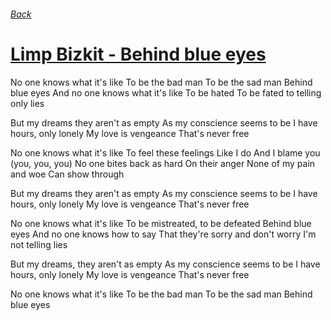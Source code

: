 ###### [Back](../Readme.md)
# [Limp Bizkit - Behind blue eyes](tabs.md)

No one knows what it's like
To be the bad man
To be the sad man
Behind blue eyes
And no one knows what it's like
To be hated
To be fated to telling only lies

But my dreams they aren't as empty
As my conscience seems to be
I have hours, only lonely
My love is vengeance
That's never free

No one knows what it's like
To feel these feelings
Like I do
And I blame you (you, you, you)
No one bites back as hard
On their anger
None of my pain and woe
Can show through

But my dreams they aren't as empty
As my conscience seems to be
I have hours, only lonely
My love is vengeance
That's never free

No one knows what it's like
To be mistreated, to be defeated
Behind blue eyes
And no one knows how to say
That they're sorry and don't worry
I'm not telling lies

But my dreams, they aren't as empty
As my conscience seems to be
I have hours, only lonely
My love is vengeance
That's never free

No one knows what it's like
To be the bad man
To be the sad man
Behind blue eyes